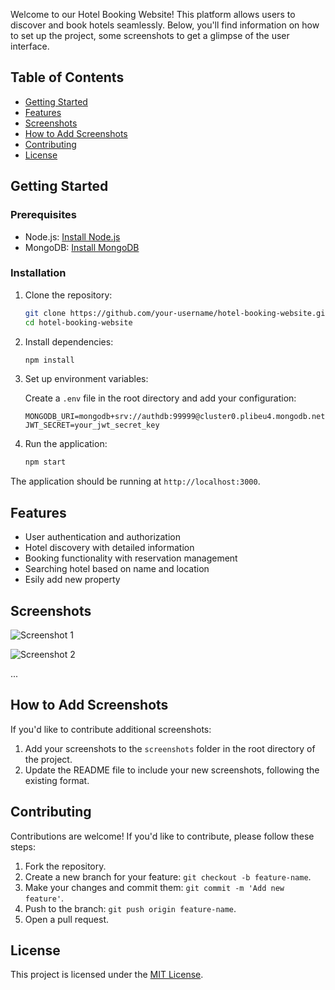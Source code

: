 
Welcome to our Hotel Booking Website! This platform allows users to discover and book hotels seamlessly. Below, you'll find information on how to set up the project, some screenshots to get a glimpse of the user interface.

## Table of Contents

- [Getting Started](#getting-started)
- [Features](#features)
- [Screenshots](#screenshots)
- [How to Add Screenshots](#how-to-add-screenshots)
- [Contributing](#contributing)
- [License](#license)

## Getting Started

### Prerequisites

- Node.js: [Install Node.js](https://nodejs.org/)
- MongoDB: [Install MongoDB](https://www.mongodb.com/try/download/community)

### Installation

1. Clone the repository:

   ```bash
   git clone https://github.com/your-username/hotel-booking-website.git
   cd hotel-booking-website
   ```

2. Install dependencies:

   ```bash
   npm install
   ```

3. Set up environment variables:

   Create a `.env` file in the root directory and add your configuration:

   ```env
   MONGODB_URI=mongodb+srv://authdb:99999@cluster0.plibeu4.mongodb.net/bookit
   JWT_SECRET=your_jwt_secret_key
   ```

4. Run the application:

   ```bash
   npm start
   ```

The application should be running at `http://localhost:3000`.

## Features

- User authentication and authorization
- Hotel discovery with detailed information
- Booking functionality with reservation management
- Searching hotel based on name and location
- Esily add new property

## Screenshots

![Screenshot 1](./client/public/Screenshot2023-12-14230405.png)


![Screenshot 2](./screenshots/screenshot2.png)


...

## How to Add Screenshots

If you'd like to contribute additional screenshots:

1. Add your screenshots to the `screenshots` folder in the root directory of the project.
2. Update the README file to include your new screenshots, following the existing format.

## Contributing

Contributions are welcome! If you'd like to contribute, please follow these steps:

1. Fork the repository.
2. Create a new branch for your feature: `git checkout -b feature-name`.
3. Make your changes and commit them: `git commit -m 'Add new feature'`.
4. Push to the branch: `git push origin feature-name`.
5. Open a pull request.

## License

This project is licensed under the [MIT License](LICENSE).
```

